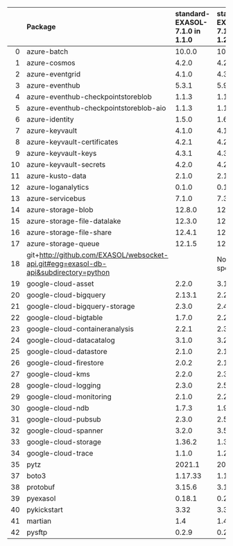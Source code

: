 |    | Package                                                                              | standard-EXASOL-7.1.0 in 1.1.0     | standard-EXASOL-7.1.0 in 1.2.0     | Status   |
|---:|:-------------------------------------------------------------------------------------|:--------------|:--------------|:---------|
|  0 | azure-batch                                                                          | 10.0.0        | 10.0.0        |          |
|  1 | azure-cosmos                                                                         | 4.2.0         | 4.2.0         |          |
|  2 | azure-eventgrid                                                                      | 4.1.0         | 4.3.0         | UPDATED  |
|  3 | azure-eventhub                                                                       | 5.3.1         | 5.9.0         | UPDATED  |
|  4 | azure-eventhub-checkpointstoreblob                                                   | 1.1.3         | 1.1.4         | UPDATED  |
|  5 | azure-eventhub-checkpointstoreblob-aio                                               | 1.1.3         | 1.1.4         | UPDATED  |
|  6 | azure-identity                                                                       | 1.5.0         | 1.6.0         | UPDATED  |
|  7 | azure-keyvault                                                                       | 4.1.0         | 4.1.0         |          |
|  8 | azure-keyvault-certificates                                                          | 4.2.1         | 4.2.1         |          |
|  9 | azure-keyvault-keys                                                                  | 4.3.1         | 4.3.1         |          |
| 10 | azure-keyvault-secrets                                                               | 4.2.0         | 4.2.0         |          |
| 11 | azure-kusto-data                                                                     | 2.1.0         | 2.1.3         | UPDATED  |
| 12 | azure-loganalytics                                                                   | 0.1.0         | 0.1.0         |          |
| 13 | azure-servicebus                                                                     | 7.1.0         | 7.3.0         | UPDATED  |
| 14 | azure-storage-blob                                                                   | 12.8.0        | 12.8.1        | UPDATED  |
| 15 | azure-storage-file-datalake                                                          | 12.3.0        | 12.4.0        | UPDATED  |
| 16 | azure-storage-file-share                                                             | 12.4.1        | 12.5.0        | UPDATED  |
| 17 | azure-storage-queue                                                                  | 12.1.5        | 12.1.6        | UPDATED  |
| 18 | git+http://github.com/EXASOL/websocket-api.git#egg=exasol-db-api&subdirectory=python |               | Not specified |          |
| 19 | google-cloud-asset                                                                   | 2.2.0         | 3.1.0         | UPDATED  |
| 20 | google-cloud-bigquery                                                                | 2.13.1        | 2.20.0        | UPDATED  |
| 21 | google-cloud-bigquery-storage                                                        | 2.3.0         | 2.4.0         | UPDATED  |
| 22 | google-cloud-bigtable                                                                | 1.7.0         | 2.2.0         | UPDATED  |
| 23 | google-cloud-containeranalysis                                                       | 2.2.1         | 2.3.0         | UPDATED  |
| 24 | google-cloud-datacatalog                                                             | 3.1.0         | 3.2.1         | UPDATED  |
| 25 | google-cloud-datastore                                                               | 2.1.0         | 2.1.3         | UPDATED  |
| 26 | google-cloud-firestore                                                               | 2.0.2         | 2.1.3         | UPDATED  |
| 27 | google-cloud-kms                                                                     | 2.2.0         | 2.3.0         | UPDATED  |
| 28 | google-cloud-logging                                                                 | 2.3.0         | 2.5.0         | UPDATED  |
| 29 | google-cloud-monitoring                                                              | 2.1.0         | 2.2.1         | UPDATED  |
| 30 | google-cloud-ndb                                                                     | 1.7.3         | 1.9.0         | UPDATED  |
| 31 | google-cloud-pubsub                                                                  | 2.3.0         | 2.5.0         | UPDATED  |
| 32 | google-cloud-spanner                                                                 | 3.2.0         | 3.5.0         | UPDATED  |
| 33 | google-cloud-storage                                                                 | 1.36.2        | 1.38.0        | UPDATED  |
| 34 | google-cloud-trace                                                                   | 1.1.0         | 1.2.0         | UPDATED  |
| 35 | pytz                                                                                 | 2021.1        | 2021.1        |          |
| 37 | boto3                                                                                | 1.17.33       | 1.17.96       | UPDATED  |
| 38 | protobuf                                                                             | 3.15.6        | 3.17.3        | UPDATED  |
| 39 | pyexasol                                                                             | 0.18.1        | 0.20.0        | UPDATED  |
| 40 | pykickstart                                                                          | 3.32          | 3.33          | UPDATED  |
| 41 | martian                                                                              | 1.4           | 1.4           |          |
| 42 | pysftp                                                                               | 0.2.9         | 0.2.9         |          |
